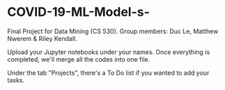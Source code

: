 # COVID-19-ML-Model-s-
Final Project for Data Mining (CS 530). Group members: Duc Le, Matthew Nwerem &amp; Riley Kendall.

Upload your Jupyter notebooks under your names. Once everything is completed, we'll merge all the codes into one file.

Under the tab "Projects", there's a To Do list if you wanted to add your tasks.
